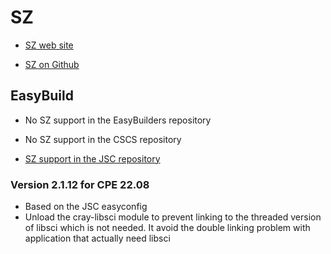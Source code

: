 # SZ

  * [SZ web site](https://szcompressor.org)

  * [SZ on Github](https://github.com/szcompressor/SZ)

## EasyBuild

  * No SZ support in the EasyBuilders repository

  * No SZ support in the CSCS repository

  * [SZ support in the JSC repository](https://github.com/easybuilders/JSC/tree/2022/Golden_Repo/s/SZ)

### Version 2.1.12 for CPE 22.08

- Based on the JSC easyconfig
- Unload the cray-libsci module to prevent linking to the threaded version of
  libsci which is not needed. It avoid the double linking problem with 
  application that actually need libsci


